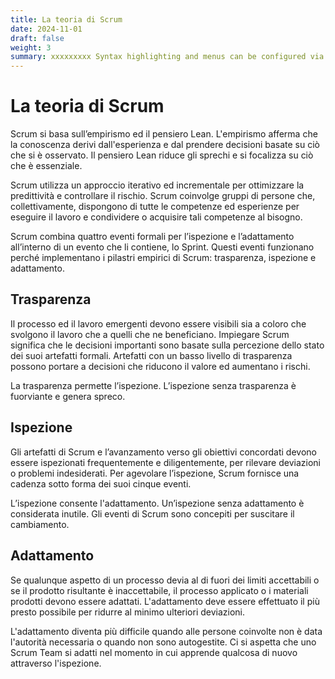 ```yaml
---
title: La teoria di Scrum
date: 2024-11-01
draft: false
weight: 3
summary: xxxxxxxxx Syntax highlighting and menus can be configured via `config.toml`.
---
```

# La teoria di Scrum

Scrum si basa sull’empirismo ed il pensiero Lean. L'empirismo afferma che la conoscenza derivi dall'esperienza e dal prendere decisioni basate su ciò che si è osservato. Il pensiero Lean riduce gli sprechi e si focalizza su ciò che è essenziale.

Scrum utilizza un approccio iterativo ed incrementale per ottimizzare la predittività e controllare il rischio. Scrum coinvolge gruppi di persone che, collettivamente, dispongono di tutte le competenze ed esperienze per eseguire il lavoro e condividere o acquisire tali competenze al bisogno.

Scrum combina quattro eventi formali per l’ispezione e l’adattamento all’interno di un evento che li contiene, lo Sprint. Questi eventi funzionano perché implementano i pilastri empirici di Scrum: trasparenza, ispezione e adattamento.
## Trasparenza
Il processo ed il lavoro emergenti devono essere visibili sia a coloro che svolgono il lavoro che a quelli che ne beneficiano. Impiegare Scrum significa che le decisioni importanti sono basate sulla percezione dello stato dei suoi artefatti formali. Artefatti con un basso livello di trasparenza possono portare a decisioni che riducono il valore ed aumentano i rischi.

La trasparenza permette l’ispezione. L’ispezione senza trasparenza è fuorviante e genera spreco.
## Ispezione
Gli artefatti di Scrum e l’avanzamento verso gli obiettivi concordati devono essere ispezionati frequentemente e diligentemente, per rilevare deviazioni o problemi indesiderati. Per agevolare l’ispezione, Scrum fornisce una cadenza sotto forma dei suoi cinque eventi.

L’ispezione consente l'adattamento. Un’ispezione senza adattamento è considerata inutile. Gli eventi di Scrum sono concepiti per suscitare il cambiamento.
## Adattamento
Se qualunque aspetto di un processo devia al di fuori dei limiti accettabili o se il prodotto risultante è inaccettabile, il processo applicato o i materiali prodotti devono essere adattati. L'adattamento deve essere effettuato il più presto possibile per ridurre al minimo ulteriori deviazioni.

L'adattamento diventa più difficile quando alle persone coinvolte non è data l'autorità necessaria o quando non sono autogestite. Ci si aspetta che uno Scrum Team si adatti nel momento in cui apprende qualcosa di nuovo attraverso l'ispezione.
